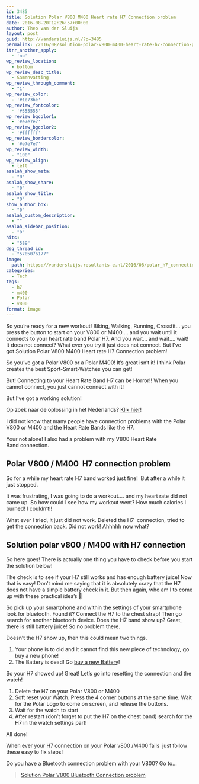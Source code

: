 ```yaml
---
id: 3485
title: Solution Polar V800 M400 Heart rate H7 Connection problem
date: 2016-08-20T12:26:57+00:00
author: Theo van der Sluijs
layout: post
guid: http://vandersluijs.nl/?p=3485
permalink: /2016/08/solution-polar-v800-m400-heart-rate-h7-connection-problem.html
itrr_another_apply:
  - 'no'
wp_review_location:
  - bottom
wp_review_desc_title:
  - Samenvatting
wp_review_through_comment:
  - "1"
wp_review_color:
  - '#1e73be'
wp_review_fontcolor:
  - '#555555'
wp_review_bgcolor1:
  - '#e7e7e7'
wp_review_bgcolor2:
  - '#ffffff'
wp_review_bordercolor:
  - '#e7e7e7'
wp_review_width:
  - "100"
wp_review_align:
  - left
asalah_show_meta:
  - "0"
asalah_show_share:
  - "0"
asalah_show_title:
  - "0"
show_author_box:
  - "0"
asalah_custom_description:
  - ""
asalah_sidebar_position:
  - "0"
hits:
  - "589"
dsq_thread_id:
  - "5705076177"
image: 
  path: https://vandersluijs.resultants-e.nl/2016/08/polar_h7_connection_problem-825x510.jpg
categories:
  - Tech
tags:
  - h7
  - m400
  - Polar
  - v800
format: image
---
```

So you&#8217;re ready for a new workout! Biking, Walking, Running, Crossfit&#8230; you press the button to start on your V800 or M400&#8230;. and you wait until it connects to your heart rate band Polar H7. And you wait&#8230; and wait&#8230;. wait! It does not connect? What ever you try it just does not connect. But I&#8217;ve got Solution Polar V800 M400 Heart rate H7 Connection problem!<!--more-->

So you’ve got a Polar V800 or a Polar M400! It’s great isn’t it! I think Polar creates the best Sport-Smart-Watches you can get!

But! Connecting to your Heart Rate Band H7 can be Horror!! When you cannot connect, you just cannot connect with it!

But I’ve got a working solution!

Op zoek naar de oplossing in het Nederlands? [Klik hier](http://40enfit.nl/oplossing-koppel-probleem-polar-m400-v800-en-h7/)!

I did not know that many people have connection problems with the Polar V800 or M400 and the Heart Rate Bands like the H7.

Your not alone! I also had a problem with my V800 Heart Rate Band connection.

## Polar V800 / M400  H7 connection problem

So for a while my heart rate H7 band worked just fine!  But after a while it just stopped.

It was frustrating, I was going to do a workout&#8230;. and my heart rate did not came up. So how could I see how my workout went? How much calories I burned! I couldn&#8217;t!!

What ever I tried, it just did not work. Deleted the H7  connection, tried to get the connection back. Did not work! Ahhhhh now what?

## Solution polar v800 / M400 with H7 connection

So here goes! There is actually one thing you have to check before you start the solution below!

The check is to see if your H7 still works and has enough battery juice! Now that is easy! Don&#8217;t mind me saying that it is absolutely crazy that the H7 does not have a simple battery check in it. But then again, who am I to come up with these practical idea&#8217;s 🙂

So pick up your smartphone and within the settings of your smartphone look for bluetooth. Found it? Connect the H7 to the chest strap! Then go search for another bluetooth device. Does the H7 band show up? Great, there is still battery juice! So no problem there.

Doesn&#8217;t the H7 show up, then this could mean two things.

  1. Your phone is to old and it cannot find this new piece of technology, go buy a new phone!
  2. The Battery is dead! Go [buy a new Battery](http://www.batterijenhuis.nl/batterij/?tt=7078_12_97738_&r=https%3A%2F%2Fwww.batterijenhuis.nl%2Fenergizer-cr2025)!

So your H7 showed up! Great! Let&#8217;s go into resetting the connection and the watch!

  1. Delete the H7 on your Polar V800 or M400
  2. Soft reset your Watch. Press the 4 corner buttons at the same time. Wait for the Polar Logo to come on screen, and release the buttons.
  3. Wait for the watch to start
  4. After restart (don&#8217;t forget to put the H7 on the chest band) search for the H7 in the watch settings part!

All done!

When ever your H7 connection on your Polar v800 /M400 fails  just follow these easy to fix steps!

Do you have a Bluetooth connection problem with your V800? Go to&#8230;

<blockquote class="wp-embedded-content" data-secret="eyDFLch9ui">
  <p>
    <a href="https://www.vandersluijs.nl/2016/01/solution-polar-v800-bluetooth-connection-problem.html">Solution Polar V800 Bluetooth Connection problem</a>
  </p>
</blockquote>



&nbsp;